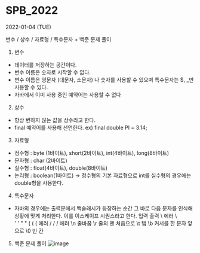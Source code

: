 # SPB_2022

2022-01-04 (TUE)

변수 / 상수 / 자료형 / 특수문자 + 백준 문제 풀이

1. 변수
- 데이터를 저장하는 공간이다.
- 변수 이름은 숫자로 시작할 수 없다.
- 변수 이름은 영문자 (대문자, 소문자) 나 숫자를 사용할 수 있으며 특수문자는 $, _만 사용할 수 있다.
- 자바에서 이미 사용 중인 예약어는 사용할 수 없다

2. 상수
- 항상 변하지 않는 값을 상수라고 한다.
- final 예약어를 사용해 선언한다. ex) final double PI = 3.14;

3. 자료형
- 정수형 : byte (1바이트), short(2바이트), int(4바이트), long(8바이트)
- 문자형 : char (2바이트)
- 실수형 : float(4바이트), double(8바이트)
- 논리형 : boolean(1바이트) 
-> 정수형의 기본 자료형으로 int를 실수형의 경우에는 double형을 사용한다.

4. 특수문자
- 자바의 경우에는 출력문에서 백슬래시가 등장하는 순간 그 바로 다음 문자를 인식해 상황에 맞게 처리한다. 이를 이스케이프 시퀀스라고 한다.
입력  출력
\	    에러
\\	  \
\'	  '
\"	  "
(	    (
\(	  에러
/	    /
\/	  에러
\n	  줄바꿈
\r	  줄의 맨 처음으로
\t	  탭
\b	  커서를 한 문자 앞으로 
\0	  빈 칸
 
 
 5. 백준 문제 풀이
 ![image](https://user-images.githubusercontent.com/87357541/148035761-6feebe1e-0f29-4061-8d80-3feb0b3d08e3.png)
